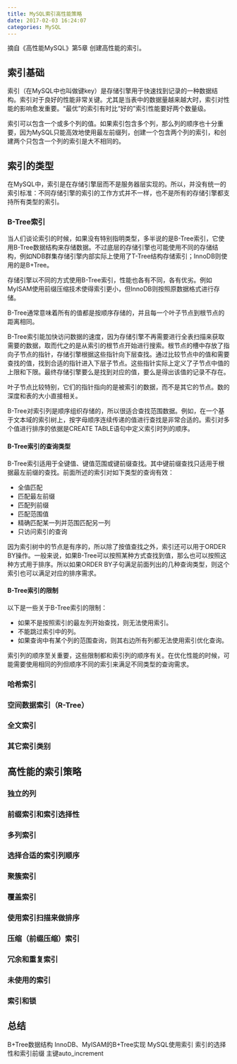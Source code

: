 ```yaml
---
title: MySQL索引高性能策略
date: 2017-02-03 16:24:07
categories: MySQL
---
```

摘自《高性能MySQL》第5章 创建高性能的索引。<!-- more -->

## 索引基础
索引（在MySQL中也叫做键key）是存储引擎用于快速找到记录的一种数据结构。索引对于良好的性能非常关键。尤其是当表中的数据量越来越大时，索引对性能的影响愈发重要。“最优”的索引有时比“好的”索引性能要好两个数量级。

索引可以包含一个或多个列的值。如果索引包含多个列，那么列的顺序也十分重要，因为MySQL只能高效地使用最左前缀列，创建一个包含两个列的索引，和创建两个只包含一个列的索引是大不相同的。

## 索引的类型
在MySQL中，索引是在存储引擎层而不是服务器层实现的。所以，并没有统一的索引标准：不同存储引擎的索引的工作方式并不一样，也不是所有的存储引擎都支持所有类型的索引。

### B-Tree索引
当人们谈论索引的时候，如果没有特别指明类型，多半说的是B-Tree索引，它使用B-Tree数据结构来存储数据。不过底层的存储引擎也可能使用不同的存储结构，例如NDB群集存储引擎内部实际上使用了T-Tree结构存储索引；InnoDB则使用的是B+Tree。

存储引擎以不同的方式使用B-Tree索引，性能也各有不同，各有优劣。例如MyISAM使用前缀压缩技术使得索引更小，但InnoDB则按照原数据格式进行存储。

B-Tree通常意味着所有的值都是按顺序存储的，并且每一个叶子节点到根节点的距离相同。

B-Tree索引能加快访问数据的速度，因为存储引擎不再需要进行全表扫描来获取需要的数据，取而代之的是从索引的根节点开始进行搜索。根节点的槽中存放了指向子节点的指针，存储引擎根据这些指针向下层查找。通过比较节点中的值和需要查找的值，找到合适的指针进入下层子节点。这些指针实际上定义了子节点中值的上限和下限。最终存储引擎要么是找到对应的值，要么是得出该值的记录不存在。

叶子节点比较特别，它们的指针指向的是被索引的数据，而不是其它的节点。数的深度和表的大小直接相关。

B-Tree对索引列是顺序组织存储的，所以很适合查找范围数据。例如，在一个基于文本域的索引树上，按字母顺序连续传递的值进行查找是非常合适的。索引对多个值进行排序的依据是CREATE TABLE语句中定义索引时列的顺序。

#### B-Tree索引的查询类型
B-Tree索引适用于全键值、键值范围或键前缀查找。其中键前缀查找只适用于根据最左前缀的查找。前面所述的索引对如下类型的查询有效：
* 全值匹配
* 匹配最左前缀
* 匹配列前缀
* 匹配范围值
* 精确匹配某一列并范围匹配另一列
* 只访问索引的查询

因为索引树中的节点是有序的，所以除了按值查找之外，索引还可以用于ORDER BY操作。一般来说，如果B-Tree可以按照某种方式查找到值，那么也可以按照这种方式用于排序。所以如果ORDER BY子句满足前面列出的几种查询类型，则这个索引也可以满足对应的排序需求。

#### B-Tree索引的限制
以下是一些关于B-Tree索引的限制：
* 如果不是按照索引的最左列开始查找，则无法使用索引。
* 不能跳过索引中的列。
* 如果查询中有某个列的范围查询，则其右边所有列都无法使用索引优化查询。

索引列的顺序至关重要，这些限制都和索引列的顺序有关。在优化性能的时候，可能需要使用相同的列但顺序不同的索引来满足不同类型的查询需求。

### 哈希索引

### 空间数据索引（R-Tree）

### 全文索引

### 其它索引类别

## 高性能的索引策略

### 独立的列

### 前缀索引和索引选择性

### 多列索引

### 选择合适的索引列顺序

### 聚簇索引

### 覆盖索引

### 使用索引扫描来做排序

### 压缩（前缀压缩）索引

### 冗余和重复索引

### 未使用的索引

### 索引和锁

## 总结

B+Tree数据结构
InnoDB、MyISAM的B+Tree实现
MySQL使用索引
索引的选择性和索引前缀
主键auto_increment
